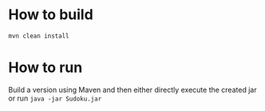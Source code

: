 # How to build

`mvn clean install`

# How to run

Build a version using Maven and then either directly execute the created jar or run
`java -jar Sudoku.jar`
